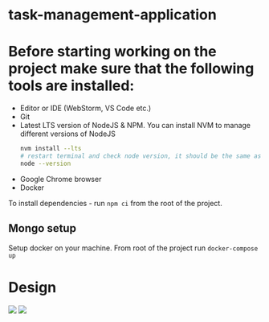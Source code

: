 # task-management-application

# Before starting working on the project make sure that the following tools are installed:

- Editor or IDE (WebStorm, VS Code etc.)
- Git
- Latest LTS version of NodeJS & NPM. You can install NVM to manage different versions of NodeJS
  ```sh
  nvm install --lts
  # restart terminal and check node version, it should be the same as .nvmrc file
  node --version
  ```
- Google Chrome browser
- Docker

To install dependencies - run `npm ci` from the root of the project.

## Mongo setup

Setup docker on your machine. From root of the project run `docker-compose up`

# Design

[![](https://img.shields.io/badge/source-Figma-yellow?style=flat)](https://www.figma.com/file/O2b8zfwqqVYsJ5obqWvU0L/Task-Management-Application?node-id=4%3A0)
[![](https://img.shields.io/badge/source-DB_diagram-blue?style=flat)](https://dbdiagram.io/d/5ff45f5a80d742080a351e3c)
